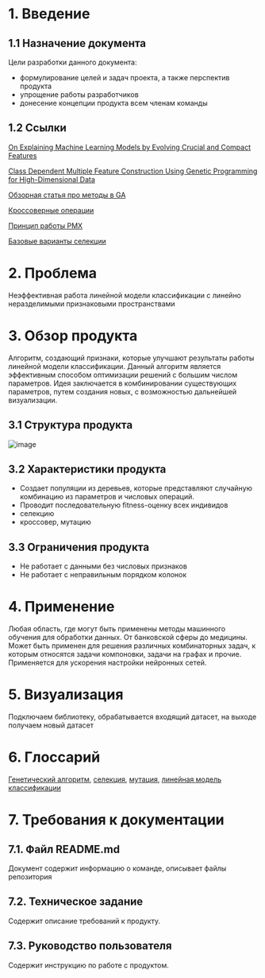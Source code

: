 # 1. Введение

## 1.1 Назначение документа
Цели разработки данного документа:

* формулирование целей и задач проекта, а также перспектив продукта
* упрощение работы разработчиков
* донесение концепции продукта всем членам команды

## 1.2 Ссылки
[On Explaining Machine Learning Models by Evolving Crucial and Compact Features](https://arxiv.org/abs/1907.02260)

[Class Dependent Multiple Feature Construction Using Genetic Programming for High-Dimensional Data](https://www.researchgate.net/publication/318293836_Class_Dependent_Multiple_Feature_Construction_Using_Genetic_Programming_for_High-Dimensional_Data)

[Обзорная статья про методы в GA](https://link.springer.com/content/pdf/10.1007/s11042-020-10139-6.pdf)

[Кроссоверные операции](http://ictactjournals.in/paper/IJSC_V6_I1_paper_4_pp_1083_1092.pdf)

[Принцип работы PMX](https://www.rubicite.com/Tutorials/GeneticAlgorithms/CrossoverOperators/PMXCrossoverOperator.aspx/)

[Базовые варианты селекции](http://www.ijmlc.org/papers/146-C00572-005.pdf)


# 2. Проблема

Неэффективная работа линейной модели классификации с линейно неразделимыми признаковыми пространствами

# 3. Обзор продукта

Алгоритм, создающий признаки, которые улучшают результаты работы линейной модели классификации. 
Данный алгоритм является эффективным способом оптимизации решений с большим числом параметров. 
Идея заключается в комбинировании существующих параметров, путем создания новых, с возможностью дальнейшей визуализации.

## 3.1 Структура продукта
![image](https://user-images.githubusercontent.com/98469155/152510658-a4e324a3-9875-4a6a-8319-a5d955f3f83b.png)
## 3.2 Характеристики продукта  

* Создает популяции из деревьев, которые представляют случайную комбинацию из параметров и числовых операций.                                  
* Проводит последовательную fitness-оценку всех индивидов
* селекцию                                                                                                                     
* кроссовер, мутацию   

## 3.3 Ограничения продукта

* Не работает с данными без числовых признаков
* Не работает с неправильным порядком колонок 

# 4. Применение

Любая область, где могут быть применены методы машинного обучения для обработки данных. От банковской сферы до медицины. 
Может быть применен для решения различных комбинаторных задач, к которым относятся задачи компоновки, задачи на графах и прочие. 
Применяется для ускорения настройки нейронных сетей.

# 5. Визуализация

Подключаем библиотеку, обрабатывается входящий датасет, на выходе получаем новый датасет

# 6. Глоссарий

[Генетический алгоритм](),
[селекция](),
[мутация](),
[линейная модель классификации]()

# 7. Требования к документации

## 7.1. Файл README.md
Документ содержит информацию о команде, описывает файлы репозитория

## 7.2. Техническое задание
Содержит описание требований к продукту.

## 7.3. Руководство пользователя
Содержит инструкцию по работе с продуктом.
